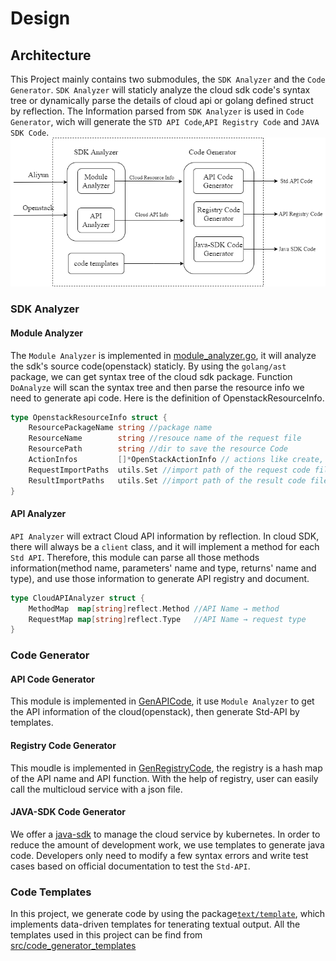 # Design
## Architecture
This Project mainly contains two submodules, the `SDK Analyzer` and the `Code Generator`. `SDK Analyzer` will 
staticly analyze the cloud sdk code's syntax tree or dynamically parse the details of cloud api or golang defined 
struct by reflection. The Information parsed from `SDK Analyzer` is used in `Code Generator`, wich will generate 
the `STD API Code`,`API Registry Code` and `JAVA SDK Code`.
![design](images/design.drawio.png)

### SDK Analyzer
#### Module Analyzer
The `Module Analyzer` is implemented in [module_analyzer.go](https://github.com/kube-stack/multicloud_service/blob/main/src/analyzer/module_analyzer.go), it will analyze the sdk's source code(openstack) staticly. By using the `golang/ast` package, we can get syntax tree of the cloud sdk package. Function `DoAnalyze` will scan the syntax tree and then parse the resource info we need to generate api code. Here is the definition of OpenstackResourceInfo.

```go
type OpenstackResourceInfo struct {
	ResourcePackageName string //package name
	ResourceName        string //resouce name of the request file
	ResourcePath        string //dir to save the resource Code
	ActionInfos         []*OpenStackActionInfo // actions like create, delete, update and get
	RequestImportPaths  utils.Set //import path of the request code file
	ResultImportPaths   utils.Set //import path of the result code file
}
```
#### API Analyzer
`API Analyzer` will extract Cloud API information by reflection. In cloud SDK, there will always be a `client` class, and it will implement a method for each `Std API`. Therefore, this module can parse all those methods information(method name, parameters' name and type, returns' name and type), and use those information to generate API registry and document.

```go
type CloudAPIAnalyzer struct {
	MethodMap  map[string]reflect.Method //API Name → method
	RequestMap map[string]reflect.Type   //API Name → request type
}
```

### Code Generator
#### API Code Generator
This module is implemented in [GenAPICode](https://github.com/kube-stack/multicloud_service/blob/e2c20ad1dcf4b8a65a18b37c4f71afd749c04d8f/src/code_generator/gen/cloud_code_gen.go#L56), it use `Module Analyzer` to get the API information of the cloud(openstack), then generate Std-API by templates.

#### Registry Code Generator
This moudle is implemented in [GenRegistryCode](https://github.com/kube-stack/multicloud_service/blob/e2c20ad1dcf4b8a65a18b37c4f71afd749c04d8f/src/code_generator/gen/cloud_code_gen.go#L37), the registry is a hash map of the API name and API function. With the help of registry, user can easily call the multicloud service with a json file.

#### JAVA-SDK Code Generator
We offer a [java-sdk](https://github.com/kube-stack/java-sdk) to manage the cloud service by kubernetes. In order to reduce the amount of development work, we use templates to generate java code. Developers only need to modify a few syntax errors and write test cases based on official documentation to test the `Std-API`.

### Code Templates
In this project, we generate code by using the package[`text/template`](https://pkg.go.dev/text/template), which 
implements data-driven templates for tenerating textual output. All the templates used in this project can be find 
from [src/code_generator_templates](https://github.com/kube-stack/multicloud_service/tree/main/src/code_generator/templates)
